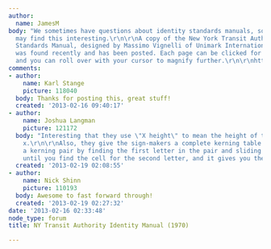 ```yaml
---
author:
  name: JamesM
body: "We sometimes have questions about identity standards manuals, so some folks
  may find this interesting.\r\n\r\nA copy of the New York Transit Authority Graphic
  Standards Manual, designed by Massimo Vignelli of Unimark International in 1970,
  was found recently and has been posted. Each page can be clicked for an enlargement,
  and you can roll over with your cursor to magnify further.\r\n\r\nhttp://thestandardsmanual.com/grid.html\r\n\r\n[img:sites/default/files/old-images/manual_5590.jpg]"
comments:
- author:
    name: Karl Stange
    picture: 118040
  body: Thanks for posting this, great stuff!
  created: '2013-02-16 09:40:17'
- author:
    name: Joshua Langman
    picture: 121172
  body: "Interesting that they use \"X height\" to mean the height of the <em>capital</em>
    x.\r\n\r\nAlso, they give the sign-makers a complete kerning table! You look up
    a kerning pair by finding the first letter in the pair and sliding along the row
    until you find the cell for the second letter, and it gives you the spacing value."
  created: '2013-02-19 02:08:55'
- author:
    name: Nick Shinn
    picture: 110193
  body: Awesome to fast forward through!
  created: '2013-02-19 02:27:32'
date: '2013-02-16 02:33:48'
node_type: forum
title: NY Transit Authority Identity Manual (1970)

---
```

